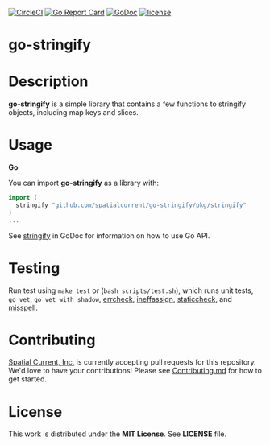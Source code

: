 [![CircleCI](https://circleci.com/gh/spatialcurrent/go-stringify/tree/master.svg?style=svg)](https://circleci.com/gh/spatialcurrent/go-stringify/tree/master) [![Go Report Card](https://goreportcard.com/badge/spatialcurrent/go-stringify)](https://goreportcard.com/report/spatialcurrent/go-stringify)  [![GoDoc](https://godoc.org/github.com/spatialcurrent/go-stringify?status.svg)](https://godoc.org/github.com/spatialcurrent/go-stringify) [![license](http://img.shields.io/badge/license-MIT-red.svg?style=flat)](https://github.com/spatialcurrent/go-stringify/blob/master/LICENSE)

# go-stringify

# Description

**go-stringify** is a simple library that contains a few functions to stringify objects, including map keys and slices.

# Usage

**Go**

You can import **go-stringify** as a library with:

```go
import (
  stringify "github.com/spatialcurrent/go-stringify/pkg/stringify"
)
...
```

See [stringify](https://godoc.org/github.com/spatialcurrent/go-stringify) in GoDoc for information on how to use Go API.

# Testing

Run test using `make test` or (`bash scripts/test.sh`), which runs unit tests, `go vet`, `go vet with shadow`, [errcheck](https://github.com/kisielk/errcheck), [ineffassign](https://github.com/gordonklaus/ineffassign), [staticcheck](https://staticcheck.io/), and [misspell](https://github.com/client9/misspell).

# Contributing

[Spatial Current, Inc.](https://spatialcurrent.io) is currently accepting pull requests for this repository.  We'd love to have your contributions!  Please see [Contributing.md](https://github.com/spatialcurrent/go-stringify/blob/master/CONTRIBUTING.md) for how to get started.

# License

This work is distributed under the **MIT License**.  See **LICENSE** file.
